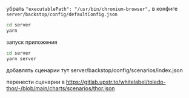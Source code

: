 убрать `"executablePath": "/usr/bin/chromium-browser",` в конфиге `server/backstop/config/defaultConfig.json`

```bash
cd server
yarn
```
запуск приложения
```bash
cd server
yarn server
```
добавлять сценарии тут
server/backstop/config/scenarios/index.json 

перенести сценарии в 
https://gitlab.upstr.to/whitelabel/toledo-thor/-/blob/main/charts/scenarios/thor.json
